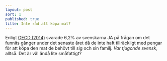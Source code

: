 ```yaml
---
layout: post
sort: 1
published: true
title: Inte råd att köpa mat?
---
```




Enligt [OECD (2014)](http://www.oecd.org/els/soc/OECD2014-SocietyAtAGlance2014.pdf "OECD - Society at a glance 2014") svarade 6,2% av svenskarna JA på frågan om det funnits gånger under det senaste året då de inte haft tillräckligt med pengar för att köpa den mat de behövt till sig och sin familj. _Var tjugonde svensk_, alltså. Det är väl ändå lite småfattigt?

